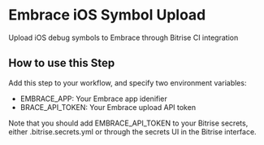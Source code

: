# Embrace iOS Symbol Upload

Upload iOS debug symbols to Embrace through Bitrise CI integration

## How to use this Step

Add this step to your workflow, and specify two environment variables:

  - EMBRACE_APP: Your Embrace app idenifier
  - BRACE_API_TOKEN: Your Embrace upload API token

Note that you should add EMBRACE_API_TOKEN to your Bitrise secrets, either .bitrise.secrets.yml or through the secrets UI in the Bitrise interface.
